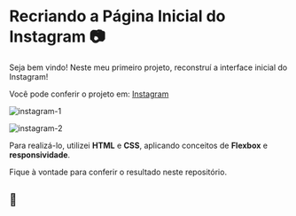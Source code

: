 # Recriando a Página Inicial do Instagram :camera:

Seja bem vindo! Neste meu primeiro projeto, reconstruí a interface inicial do Instagram!

Você pode conferir o projeto em: [Instagram](https://gabrielcarvalhoc.github.io/projeto-instagram/)

![instagram-1](https://user-images.githubusercontent.com/82124316/121417199-01c96d80-c940-11eb-82a6-0135e2de9499.jpeg)

![instagram-2](https://user-images.githubusercontent.com/82124316/121417208-02fa9a80-c940-11eb-91b3-cf41e33f9668.jpeg)

Para realizá-lo, utilizei **HTML** e **CSS**, aplicando conceitos de **Flexbox** e **responsividade**.

Fique à vontade para conferir o resultado neste repositório.

## :rocket:

